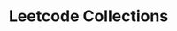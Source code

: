 ---
title: "Leetcode Collections"
permalink: /leetcode/
layout: posts
author_profile: true
header:
image: /assets/images/background.jpeg
---